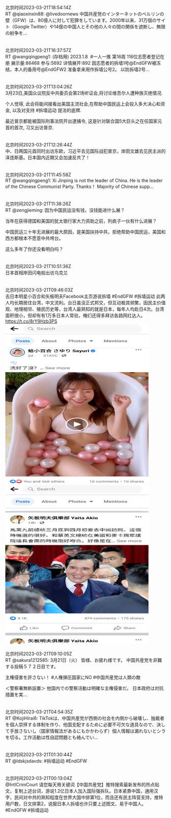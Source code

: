 北京时间2023-03-21T18:54:14Z<br>RT @qiaoxinxin88: @livedoornews 中国共産党のインターネットのベルリンの壁（GFW）は、80億人に対して犯罪をしています。2000年以来、31万個のサイト（Google Twitter）や14億の中国人とその他の人々の間の関係を遮断し、無限の紛争を…<br><br><br>北京时间2023-03-21T16:37:57Z<br>RT @wangqingpeng1: (存档用)
2023.1.8  #一人一推 第16周 116位志愿者登记在册
展示量:86468
参与:5692
详情展开:892
因志愿者的拆墙1号@EndGFW被冻结，本人的备用号@EndGFW2 准备拿来用作拆墙公号2。
以防拆墙2号…<br><br><br>北京时间2023-03-21T13:04:26Z<br>3月23日,美国众议院反中共委员会第2场听证会,将讨论维吾尔人遭种族灭绝情况.

个人觉得, 此会将能间接看出美国主流社会,在帮助中国民运上会投入多大决心和资金, 以及对支持 #拆墙运动 提法的底牌.

最近普京都能被国际刑事法院开出逮捕令, 这是针对联合国5大巨头之在任国家元首的首次, 习又出访普京.<br><br><br>北京时间2023-03-21T12:26:44Z<br>中、日两国元首同时出访东欧，习近平去见国际战犯普京，岸田文雄去见民主派的泽连斯基。日本国内近期又会加速反共了！<br><br><br>北京时间2023-03-21T11:45:58Z<br>RT @wangqingpeng1: Xi Jinping is not the leader of China.
He is the leader of the Chinese Communist Party. Thanks！
Majority of Chinese supp…<br><br><br>北京时间2023-03-21T11:38:26Z<br>RT @zengjieming: 因为中国民运没有钱，没钱能进什么展？

当年在获得德国和美国的犹太银行家大力资助之前，列疯子一伙有什么进展？

中国民运三十年无进展的最大原因，是美国扶持中共，拒绝帮助中国民运，美国和西方都根本不愿意中共垮台。

这么多年了你还没看明白吗？<br><br><br>北京时间2023-03-21T10:51:36Z<br>日本首相岸田闪电般出访乌克兰<br><br><br>北京时间2023-03-21T09:46:03Z<br>去日本明星小百合和矢板明夫Facebook主页游说拆墙
#EndGFW #拆墙运动 
此两人均长期居住台湾，中文流利。台日虽没正式邦交，但互动极其频繁，因民主价值观、地理相邻、殖民历史等，台湾人最熟知的就是日本，每年人均赴日4次。台湾面积很小，但却有有1万多日本人常驻。俺们还得多拜访各路网红达人。 https://t.co/8rY9Hzb3PS<br><img src='/temp/image/2023/w-Month-3/1637993945132322817_0.jpg' width='450' height='500'><img src='/temp/image/2023/w-Month-3/1637993945132322817_1.jpg' width='450' height='500'><br><br>北京时间2023-03-21T09:10:05Z<br>RT @sakura1212585: 3月21日（火）
皆様、お疲れ様です。
中国共産党を非難する投稿５７２日目です。

主権侵害を許さない！
#人権弾圧国家にNO 
#中国共産党は人類の敵 

＜警察署無断設置＞
他国内での警察活動は明確な主権侵害だ。
日本政府は対抗措置を実…<br><br><br>北京时间2023-03-21T04:54:35Z<br>RT @KojiHirai6: TikTokは、中国共産党が西側の社会を内側から破壊し、独裁者を個人崇拝する体制を作り、他国支配するために必要不可欠な道具なので、決して手放さないし（国家情報法があるにもかかわらず）個人情報は漏れないとシラを切る。工作活動は性自認問題とも絡んでい…<br><br><br>北京时间2023-03-21T01:30:44Z<br>RT @ldskjsdavds: #拆墙运动 #EndGFW<br><br><br>北京时间2023-03-21T00:13:04Z<br>@IntlCrimCourt 请您每天用关键词【中国共産党】推特搜索最新发布的热点贴文，复制上述台词，游说1.2亿日本人加入国际强拆队。日本紧靠中国，通用汉字，民间对中共的熟知程度在世界大国中排第1位，而且还有民主阵营支持，推特用户数，日文排第2，说服日本人拆墙也许只要上述图文、易于中国人。
#EndGFW #拆墙运动<br><br><br>
